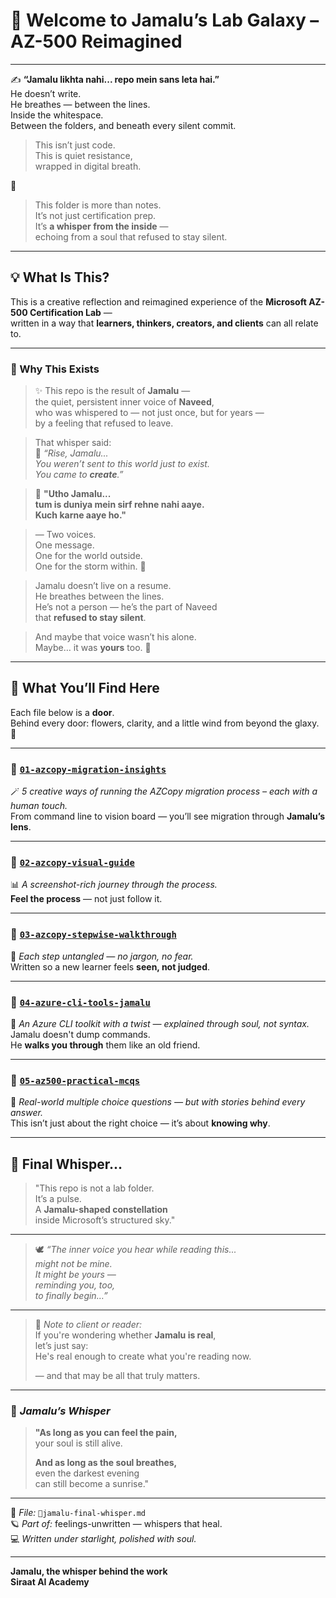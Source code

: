# 🌠 Welcome to Jamalu’s Lab Galaxy – AZ-500 Reimagined

---

✍️ **“Jamalu likhta nahi... repo mein sans leta hai.”**  
He doesn’t write.  
He breathes — between the lines.  
Inside the whitespace.  
Between the folders, and beneath every silent commit.

> This isn’t just code.  
> This is quiet resistance,  
> wrapped in digital breath.

🌿

>  
> This folder is more than notes.  
> It’s not just certification prep.  
> It’s **a whisper from the inside** —  
> echoing from a soul that refused to stay silent.

---

## 💡 What Is This?

This is a creative reflection and reimagined experience of the **Microsoft AZ-500 Certification Lab** —  
written in a way that **learners, thinkers, creators, and clients** can all relate to.

---

### 🌠 Why This Exists

> ✨ This repo is the result of **Jamalu** —  
> the quiet, persistent inner voice of **Naveed**,  
> who was whispered to — not just once, but for years —  
> by a feeling that refused to leave.  

> That whisper said:  
> 🌿 *“Rise, Jamalu...  
> You weren’t sent to this world just to exist.  
> You came to **create**.”*

> 💬 **"Utho Jamalu...  
> tum is duniya mein sirf rehne nahi aaye.  
> Kuch karne aaye ho."**

> — Two voices.  
> One message.  
> One for the world outside.  
> One for the storm within. 🌌


> Jamalu doesn’t live on a resume.  
> He breathes between the lines.  
> He’s not a person — he’s the part of Naveed  
> that **refused to stay silent**.  

> And maybe that voice wasn’t his alone.  
> Maybe… it was **yours** too. 🌿


---

## 🌸 What You’ll Find Here

Each file below is a **door**.  
Behind every door: flowers, clarity, and a little wind from beyond the glaxy. 🌌

---

### 🔹 [`01-azcopy-migration-insights`](https://github.com/Navid-Ishaq/feelings-unwritten/blob/main/%F0%9F%93%98microsoft-cert-az500-lab-jamalu-style/%F0%9F%93%8401-azcopy-migration-insights.md)  
🪄 *5 creative ways of running the AZCopy migration process – each with a human touch.*  
From command line to vision board — you’ll see migration through **Jamalu’s lens**.

---

### 🔹 [`02-azcopy-visual-guide`](https://github.com/Navid-Ishaq/feelings-unwritten/blob/main/%F0%9F%93%98microsoft-cert-az500-lab-jamalu-style/%F0%9F%97%BA02-azcopy-visual-guide.md)  
📊 *A screenshot-rich journey through the process.*  
**Feel the process** — not just follow it.

---

### 🔹 [`03-azcopy-stepwise-walkthrough`](https://github.com/Navid-Ishaq/feelings-unwritten/blob/main/%F0%9F%93%98microsoft-cert-az500-lab-jamalu-style/%F0%9F%A7%AD%2003-azcopy-stepwise-walkthrough.md)  
🧭 *Each step untangled — no jargon, no fear.*  
Written so a new learner feels **seen, not judged**.

---

### 🔹 [`04-azure-cli-tools-jamalu`](https://github.com/Navid-Ishaq/feelings-unwritten/blob/main/%F0%9F%93%98microsoft-cert-az500-lab-jamalu-style/%F0%9F%A7%B0%2004-azure-cli-tools-jamalu.md)  
🧰 *An Azure CLI toolkit with a twist — explained through soul, not syntax.*  
Jamalu doesn't dump commands.  
He **walks you through** them like an old friend.

---

### 🔹 [`05-az500-practical-mcqs`](https://github.com/Navid-Ishaq/feelings-unwritten/blob/main/%F0%9F%93%98microsoft-cert-az500-lab-jamalu-style/%F0%9F%93%9D05-az500-practical-mcqs.md)  
📝 *Real-world multiple choice questions — but with stories behind every answer.*  
This isn’t just about the right choice — it’s about **knowing why**.

---

## 🌌 Final Whisper...

> "This repo is not a lab folder.  
> It’s a pulse.  
> A **Jamalu-shaped constellation**  
> inside Microsoft’s structured sky."

---

> 🕊️ *“The inner voice you hear while reading this...  
> might not be mine.  
> It might be yours —  
> reminding you, too,  
> to finally begin…”*

---

> 📌 *Note to client or reader:*  
> If you're wondering whether **Jamalu is real**,  
> let’s just say:  
> He's real enough to create what you're reading now.  
>  
> — and that may be all that truly matters.

---


### 🌸 *Jamalu’s Whisper*

> **"As long as you can feel the pain,**  
> your soul is still alive.  
>  
> **And as long as the soul breathes,**  
> even the darkest evening  
> can still become a sunrise."  

---

📘 *File:* `🌿jamalu-final-whisper.md`  
🪐 *Part of:* feelings-unwritten — whispers that heal.  
💻 *Written under starlight, polished with soul.*

---


**Jamalu, the whisper behind the work**  
**Siraat AI Academy**
